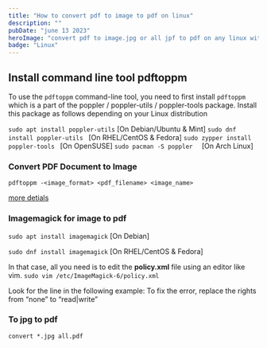 ```yaml
---
title: "How to convert pdf to image to pdf on linux"
description: ""
pubDate: "june 13 2023"
heroImage: "convert pdf to image.jpg or all jpf to pdf on any linux with command line tool."
badge: "Linux"
---
```

## Install command line tool pdftoppm

To use the `pdftoppm` command-line tool, you need to first install `pdftoppm` which is a part of the poppler / poppler-utils / poppler-tools package. Install this package as follows depending on your Linux distribution

 ``sudo apt install poppler-utils``     [On Debian/Ubuntu & Mint]
 ``sudo dnf install poppler-utils ``    [On RHEL/CentOS & Fedora]
``sudo zypper install poppler-tools `` [On OpenSUSE]
``sudo pacman -S poppler  ``           [On Arch Linux]

### Convert PDF Document to Image

 ``pdftoppm -<image_format> <pdf_filename> <image_name>``

[more detials](https://www.tecmint.com/convert-pdf-to-image-in-linux-commandline/)

### Imagemagick for image to pdf

 ``sudo apt install imagemagick`` [On Debian] 

``sudo dnf install imagemagick`` [On RHEL/CentOS & Fedora]

In that case, all you need is to edit the **policy.xml** file using an editor like vim.
 ``sudo vim /etc/ImageMagick-6/policy.xml``

 Look for the line in the following example:
 <policy domain="coder" rights="none" pattern="PDF" />
 To fix the error, replace the rights from “none” to “read|write”

### To jpg to pdf

``convert *.jpg all.pdf``
